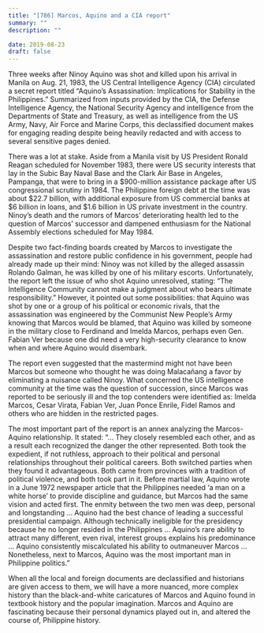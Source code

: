 ```yaml
---
title: "[786] Marcos, Aquino and a CIA report"
summary: ""
description: ""

date: 2019-08-23
draft: false
---
```


Three weeks after Ninoy Aquino was shot and killed upon his arrival in Manila on Aug. 21, 1983, the US Central Intelligence Agency (CIA) circulated a secret report titled “Aquino’s Assassination: Implications for Stability in the Philippines.” Summarized from inputs provided by the CIA, the Defense Intelligence Agency, the National Security Agency and intelligence from the Departments of State and Treasury, as well as intelligence from the US Army, Navy, Air Force and Marine Corps, this declassified document makes for engaging reading despite being heavily redacted and with access to several sensitive pages denied.

There was a lot at stake. Aside from a Manila visit by US President Ronald Reagan scheduled for November 1983, there were US security interests that lay in the Subic Bay Naval Base and the Clark Air Base in Angeles, Pampanga, that were to bring in a $900-million assistance package after US congressional scrutiny in 1984. The Philippine foreign debt at the time was about $22.7 billion, with additional exposure from US commercial banks at $6 billion in loans, and $1.6 billion in US private investment in the country. Ninoy’s death and the rumors of Marcos’ deteriorating health led to the question of Marcos’ successor and dampened enthusiasm for the National Assembly elections scheduled for May 1984.

Despite two fact-finding boards created by Marcos to investigate the assassination and restore public confidence in his government, people had already made up their mind: Ninoy was not killed by the alleged assassin Rolando Galman, he was killed by one of his military escorts. Unfortunately, the report left the issue of who shot Aquino unresolved, stating: “The Intelligence Community cannot make a judgment about who bears ultimate responsibility.” However, it pointed out some possibilities: that Aquino was shot by one or a group of his political or economic rivals, that the assassination was engineered by the Communist New People’s Army knowing that Marcos would be blamed, that Aquino was killed by someone in the military close to Ferdinand and Imelda Marcos, perhaps even Gen. Fabian Ver because one did need a very high-security clearance to know when and where Aquino would disembark.

The report even suggested that the mastermind might not have been Marcos but someone who thought he was doing Malacañang a favor by eliminating a nuisance called Ninoy. What concerned the US intelligence community at the time was the question of succession, since Marcos was reported to be seriously ill and the top contenders were identified as: Imelda Marcos, Cesar Virata, Fabian Ver, Juan Ponce Enrile, Fidel Ramos and others who are hidden in the restricted pages.

The most important part of the report is an annex analyzing the Marcos-Aquino relationship. It stated: “… They closely resembled each other, and as a result each recognized the danger the other represented. Both took the expedient, if not ruthless, approach to their political and personal relationships throughout their political careers. Both switched parties when they found it advantageous. Both came from provinces with a tradition of political violence, and both took part in it. Before martial law, Aquino wrote in a June 1972 newspaper article that the Philippines needed ‘a man on a white horse’ to provide discipline and guidance, but Marcos had the same vision and acted first. The enmity between the two men was deep, personal and longstanding … Aquino had the best chance of leading a successful presidential campaign. Although technically ineligible for the presidency because he no longer resided in the Philippines … Aquino’s rare ability to attract many different, even rival, interest groups explains his predominance … Aquino consistently miscalculated his ability to outmaneuver Marcos … Nonetheless, next to Marcos, Aquino was the most important man in Philippine politics.”

When all the local and foreign documents are declassified and historians are given access to them, we will have a more nuanced, more complex history than the black-and-white caricatures of Marcos and Aquino found in textbook history and the popular imagination. Marcos and Aquino are fascinating because their personal dynamics played out in, and altered the course of, Philippine history.
